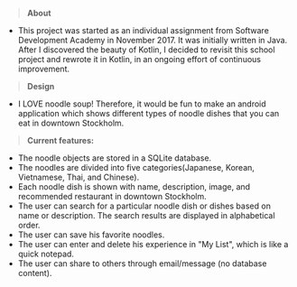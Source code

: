 >**About**
- This project was started as an individual assignment from Software Development Academy in November 2017.
It was initially written in Java. After I discovered the beauty of Kotlin, I decided to revisit this school project and rewrote it in Kotlin,
in an ongoing effort of continuous improvement.


>**Design**
- I LOVE noodle soup! Therefore, it would be fun to make an android application which shows different types of noodle dishes that you can eat in downtown Stockholm.

>**Current features:**
- The noodle objects are stored in a SQLite database.
- The noodles are divided into five categories(Japanese, Korean,
  Vietnamese, Thai, and Chinese).
- Each noodle dish is shown with name, description, image, and
  recommended restaurant in downtown Stockholm.
- The user can search for a particular noodle dish or dishes based on
  name or description. The search results are displayed in alphabetical
  order.
- The user can save his favorite noodles.
- The user can enter and delete his experience in "My List", which is
  like a quick notepad.
- The user can share to others through email/message (no database
  content).
